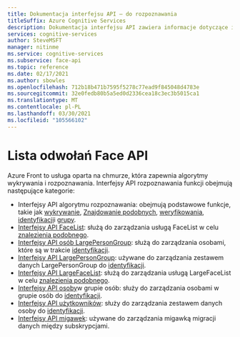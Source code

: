 ```yaml
---
title: Dokumentacja interfejsu API — do rozpoznawania
titleSuffix: Azure Cognitive Services
description: Dokumentacja interfejsu API zawiera informacje dotyczące interfejsów API Person, LargePersonGroup/Person, LargeFaceList/FaceList i.
services: cognitive-services
author: SteveMSFT
manager: nitinme
ms.service: cognitive-services
ms.subservice: face-api
ms.topic: reference
ms.date: 02/17/2021
ms.author: sbowles
ms.openlocfilehash: 712b18b471b7595f5278c77ead9f845048d4783e
ms.sourcegitcommit: 32e0fedb80b5a5ed0d2336cea18c3ec3b5015ca1
ms.translationtype: MT
ms.contentlocale: pl-PL
ms.lasthandoff: 03/30/2021
ms.locfileid: "105566102"
---
```

# <a name="face-api-reference-list"></a>Lista odwołań Face API

Azure Front to usługa oparta na chmurze, która zapewnia algorytmy wykrywania i rozpoznawania. Interfejsy API rozpoznawania funkcji obejmują następujące kategorie:

- Interfejsy API algorytmu rozpoznawania: obejmują podstawowe funkcje, takie jak [wykrywanie](https://westus.dev.cognitive.microsoft.com/docs/services/563879b61984550e40cbbe8d/operations/563879b61984550f30395236), [Znajdowanie podobnych](https://westus.dev.cognitive.microsoft.com/docs/services/563879b61984550e40cbbe8d/operations/563879b61984550f30395237), [weryfikowania](https://westus.dev.cognitive.microsoft.com/docs/services/563879b61984550e40cbbe8d/operations/563879b61984550f3039523a), [identyfikacji](https://westus.dev.cognitive.microsoft.com/docs/services/563879b61984550e40cbbe8d/operations/563879b61984550f30395239)i [grupy](https://westus.dev.cognitive.microsoft.com/docs/services/563879b61984550e40cbbe8d/operations/563879b61984550f30395238).
- [Interfejsy API FaceList](https://westus.dev.cognitive.microsoft.com/docs/services/563879b61984550e40cbbe8d/operations/563879b61984550f3039524b): służą do zarządzania usługą FaceList w celu [znalezienia podobnego](https://westus.dev.cognitive.microsoft.com/docs/services/563879b61984550e40cbbe8d/operations/563879b61984550f30395237).
- [Interfejsy API osób LargePersonGroup](https://westus.dev.cognitive.microsoft.com/docs/services/563879b61984550e40cbbe8d/operations/599adcba3a7b9412a4d53f40): służą do zarządzania osobami, które są w trakcie [identyfikacji](https://westus.dev.cognitive.microsoft.com/docs/services/563879b61984550e40cbbe8d/operations/563879b61984550f30395239).
- [Interfejsy API LargePersonGroup](https://westus.dev.cognitive.microsoft.com/docs/services/563879b61984550e40cbbe8d/operations/599acdee6ac60f11b48b5a9d): używane do zarządzania zestawem danych LargePersonGroup do [identyfikacji](https://westus.dev.cognitive.microsoft.com/docs/services/563879b61984550e40cbbe8d/operations/563879b61984550f30395239).
- [Interfejsy API LargeFaceList](https://westus.dev.cognitive.microsoft.com/docs/services/563879b61984550e40cbbe8d/operations/5a157b68d2de3616c086f2cc): służą do zarządzania usługą LargeFaceList w celu [znalezienia podobnego](https://westus.dev.cognitive.microsoft.com/docs/services/563879b61984550e40cbbe8d/operations/563879b61984550f30395237).
- [Interfejsy API osoby](https://westus.dev.cognitive.microsoft.com/docs/services/563879b61984550e40cbbe8d/operations/563879b61984550f3039523c)w grupie osób: służy do zarządzania osobami w grupie osób do [identyfikacji](https://westus.dev.cognitive.microsoft.com/docs/services/563879b61984550e40cbbe8d/operations/563879b61984550f30395239).
- [Interfejsy API użytkowników](https://westus.dev.cognitive.microsoft.com/docs/services/563879b61984550e40cbbe8d/operations/563879b61984550f30395244): służy do zarządzania zestawem danych osoby do [identyfikacji](https://westus.dev.cognitive.microsoft.com/docs/services/563879b61984550e40cbbe8d/operations/563879b61984550f30395239).
- [Interfejsy API migawek](https://westus.dev.cognitive.microsoft.com/docs/services/563879b61984550e40cbbe8d/operations/snapshot-take): używane do zarządzania migawką migracji danych między subskrypcjami.
